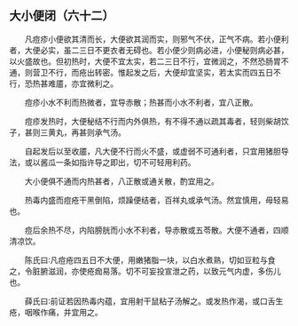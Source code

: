 ## 大小便闭（六十二）


&emsp;&emsp;凡痘疹小便欲其清而长，大便欲其润而实，则邪气不伏，正气不病。若小便利者，大便必实，虽二三日不更衣者无碍也。若小便少则病必进，小便秘则病必甚，以火盛故也。但初热时，大便不宜太实，若二三日不行，宜微润之，不然恐肠胃不通，则营卫不行，而疮出转密。惟起发之后，大便却宜坚实，若太实而四五日不行，恐热甚难靥，亦宜微利之。

&emsp;&emsp;痘疹小水不利而热微者，宜导赤散；热甚而小水不利者，宜八正散。

&emsp;&emsp;痘疹发热时，大便秘结不行而内外俱热，有不得不通以疏其毒者，轻则柴胡饮子，甚则三黄丸，再甚则承气汤。

&emsp;&emsp;自起发后以至收靥，凡大便不行而火不盛，或虚弱不可通利者，只宜用猪胆导法，或以酱瓜一条如指许导之即出，切不可轻用利药。

&emsp;&emsp;大小便俱不通而内热甚者，八正散或通关散，酌宜用之。

&emsp;&emsp;热毒内盛而痘疮干黑倒陷，烦躁便结者，百祥丸或承气汤。然宜慎用，毋轻易也。

&emsp;&emsp;痘后余热不尽，内陷膀胱而小水不利者，导赤散或五苓散。大便不通者，四顺清凉饮。

&emsp;&emsp;陈氏曰∶凡痘疮四五日不大便，用嫩猪脂一块，以白水煮熟，切如豆粒与食之，令脏腑滋润，亦使疮痂易落。切不可妄投宣泄之药，以致元气内虚，多伤儿也。

&emsp;&emsp;薛氏曰∶前证若因热毒内蕴，宜用射干鼠粘子汤解之。或发热作渴，或口舌生疮，咽喉作痛，并宜用之。

